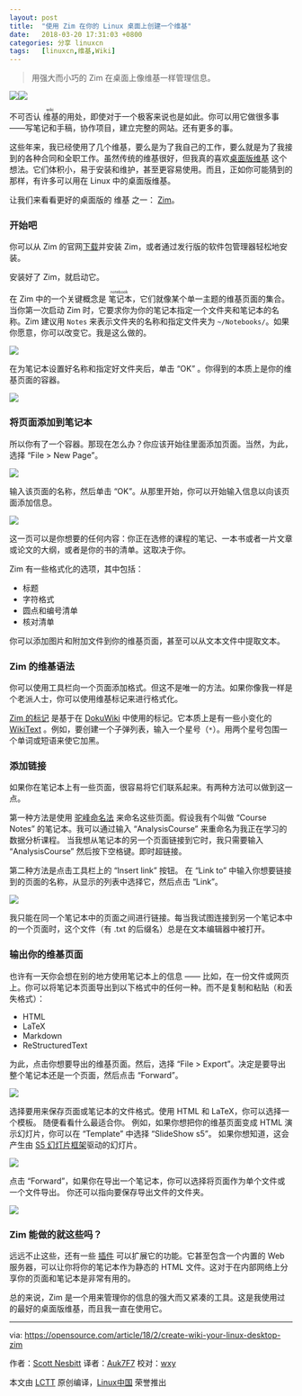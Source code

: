 ```yaml
---
layout: post
title:	"使用 Zim 在你的 Linux 桌面上创建一个维基"
date:	2018-03-20 17:31:03 +0800 
categories:	分享 linuxcn 
tags:	[linuxcn,维基,Wiki]
---
```




> 
> 用强大而小巧的 Zim 在桌面上像维基一样管理信息。
> 
> 
> 


![](/Asserts/Images/album/201803/20/173042yce2cg9q5x09fsf3.jpg)![](/Asserts/Images/album/201803/20/173042yce2cg9q5x09fsf3.jpg)


不可否认<ruby> 维基 <rt>  wiki </rt></ruby>的用处，即使对于一个极客来说也是如此。你可以用它做很多事——写笔记和手稿，协作项目，建立完整的网站。还有更多的事。


这些年来，我已经使用了几个维基，要么是为了我自己的工作，要么就是为了我接到的各种合同和全职工作。虽然传统的维基很好，但我真的喜欢[桌面版维基](https://opensource.com/article/17/2/3-desktop-wikis) 这个想法。它们体积小，易于安装和维护，甚至更容易使用。而且，正如你可能猜到的那样，有许多可以用在 Linux 中的桌面版维基。


让我们来看看更好的桌面版的 维基 之一： [Zim](http://zim-wiki.org/)。


### 开始吧


你可以从 Zim 的官网[下载](http://zim-wiki.org/downloads.html)并安装 Zim，或者通过发行版的软件包管理器轻松地安装。


安装好了 Zim，就启动它。


在 Zim 中的一个关键概念是<ruby> 笔记本 <rt>  notebook </rt></ruby>，它们就像某个单一主题的维基页面的集合。当你第一次启动 Zim 时，它要求你为你的笔记本指定一个文件夹和笔记本的名称。Zim 建议用 `Notes` 来表示文件夹的名称和指定文件夹为 `~/Notebooks/`。如果你愿意，你可以改变它。我是这么做的。


![](/Asserts/Images/album/201803/20/173106qzougi3dvgrt0iii.png)


在为笔记本设置好名称和指定好文件夹后，单击 “OK” 。你得到的本质上是你的维基页面的容器。


![](/Asserts/Images/album/201803/20/173107qbed868bt8bb6u6v.png)


### 将页面添加到笔记本


所以你有了一个容器。那现在怎么办？你应该开始往里面添加页面。当然，为此，选择 “File > New Page”。


![](/Asserts/Images/album/201803/20/173107mii1ioumm0von0o6.png)


输入该页面的名称，然后单击 “OK”。从那里开始，你可以开始输入信息以向该页面添加信息。


![](/Asserts/Images/album/201803/20/173108hpf7lzy8bfzbmplz.png)


这一页可以是你想要的任何内容：你正在选修的课程的笔记、一本书或者一片文章或论文的大纲，或者是你的书的清单。这取决于你。


Zim 有一些格式化的选项，其中包括：


* 标题
* 字符格式
* 圆点和编号清单
* 核对清单


你可以添加图片和附加文件到你的维基页面，甚至可以从文本文件中提取文本。


### Zim 的维基语法


你可以使用工具栏向一个页面添加格式。但这不是唯一的方法。如果你像我一样是个老派人士，你可以使用维基标记来进行格式化。


[Zim 的标记](http://zim-wiki.org/manual/Help/Wiki_Syntax.html) 是基于在 [DokuWiki](https://www.dokuwiki.org/wiki:syntax) 中使用的标记。它本质上是有一些小变化的 [WikiText](http://en.wikipedia.org/wiki/Wikilink) 。例如，要创建一个子弹列表，输入一个星号（`*`）。用两个星号包围一个单词或短语来使它加黑。


### 添加链接


如果你在笔记本上有一些页面，很容易将它们联系起来。有两种方法可以做到这一点。


第一种方法是使用 [驼峰命名法](https://en.wikipedia.org/wiki/Camel_case) 来命名这些页面。假设我有个叫做 “Course Notes” 的笔记本。我可以通过输入 “AnalysisCourse” 来重命名为我正在学习的数据分析课程。 当我想从笔记本的另一个页面链接到它时，我只需要输入 “AnalysisCourse” 然后按下空格键。即时超链接。


第二种方法是点击工具栏上的 “Insert link” 按钮。 在 “Link to” 中输入你想要链接到的页面的名称，从显示的列表中选择它，然后点击 “Link”。


![](/Asserts/Images/album/201803/20/173108nhivv77iaija7zt2.png)


我只能在同一个笔记本中的页面之间进行链接。每当我试图连接到另一个笔记本中的一个页面时，这个文件（有 .txt 的后缀名）总是在文本编辑器中被打开。


### 输出你的维基页面


也许有一天你会想在别的地方使用笔记本上的信息 —— 比如，在一份文件或网页上。你可以将笔记本页面导出到以下格式中的任何一种。而不是复制和粘贴（和丢失格式）：


* HTML
* LaTeX
* Markdown
* ReStructuredText


为此，点击你想要导出的维基页面。然后，选择 “File > Export”。决定是要导出整个笔记本还是一个页面，然后点击 “Forward”。


![](/Asserts/Images/album/201803/20/173109nvyj199i880i0rx9.png)


选择要用来保存页面或笔记本的文件格式。使用 HTML 和 LaTeX，你可以选择一个模板。 随便看看什么最适合你。 例如，如果你想把你的维基页面变成 HTML 演示幻灯片，你可以在 “Template” 中选择 “SlideShow s5”。 如果你想知道，这会产生由 [S5 幻灯片框架](https://meyerweb.com/eric/tools/s5/)驱动的幻灯片。


![](/Asserts/Images/album/201803/20/173109f227cz82egqc7ys4.png)


点击 “Forward”，如果你在导出一个笔记本，你可以选择将页面作为单个文件或一个文件导出。 你还可以指向要保存导出文件的文件夹。


![](/Asserts/Images/album/201803/20/173109htczprazaaaoioit.png)


### Zim 能做的就这些吗？


远远不止这些，还有一些 [插件](http://zim-wiki.org/manual/Plugins.html) 可以扩展它的功能。它甚至包含一个内置的 Web 服务器，可以让你将你的笔记本作为静态的 HTML 文件。这对于在内部网络上分享你的页面和笔记本是非常有用的。


总的来说，Zim 是一个用来管理你的信息的强大而又紧凑的工具。这是我使用过的最好的桌面版维基，而且我一直在使用它。




---


via: <https://opensource.com/article/18/2/create-wiki-your-linux-desktop-zim>


作者：[Scott Nesbitt](https://opensource.com/users/scottnesbitt) 译者：[Auk7F7](https://github.com/Auk7F7) 校对：[wxy](https://github.com/wxy)


本文由 [LCTT](https://github.com/LCTT/TranslateProject) 原创编译，[Linux中国](https://linux.cn/) 荣誉推出
